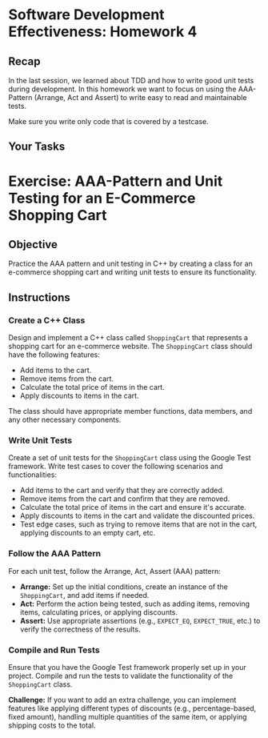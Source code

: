 # Software Development Effectiveness: Homework 4

## Recap

In the last session, we learned about TDD and how to write good unit tests during development. 
In this homework we want to focus on using the AAA-Pattern (Arrange, Act and Assert) to write easy to read and maintainable tests.

Make sure you write only code that is covered by a testcase.

## Your Tasks

# Exercise: AAA-Pattern and Unit Testing for an E-Commerce Shopping Cart

## Objective

Practice the AAA pattern and unit testing in C++ by creating a class for an e-commerce shopping cart and writing unit tests to ensure its functionality.

## Instructions

### Create a C++ Class

Design and implement a C++ class called `ShoppingCart` that represents a shopping cart for an e-commerce website. The `ShoppingCart` class should have the following features:
- Add items to the cart.
- Remove items from the cart.
- Calculate the total price of items in the cart.
- Apply discounts to items in the cart.

The class should have appropriate member functions, data members, and any other necessary components.

### Write Unit Tests

Create a set of unit tests for the `ShoppingCart` class using the Google Test framework. Write test cases to cover the following scenarios and functionalities:
- Add items to the cart and verify that they are correctly added.
- Remove items from the cart and confirm that they are removed.
- Calculate the total price of items in the cart and ensure it's accurate.
- Apply discounts to items in the cart and validate the discounted prices.
- Test edge cases, such as trying to remove items that are not in the cart, applying discounts to an empty cart, etc.

### Follow the AAA Pattern

For each unit test, follow the Arrange, Act, Assert (AAA) pattern:
- **Arrange:** Set up the initial conditions, create an instance of the `ShoppingCart`, and add items if needed.
- **Act:** Perform the action being tested, such as adding items, removing items, calculating prices, or applying discounts.
- **Assert:** Use appropriate assertions (e.g., `EXPECT_EQ`, `EXPECT_TRUE`, etc.) to verify the correctness of the results.

### Compile and Run Tests

Ensure that you have the Google Test framework properly set up in your project. Compile and run the tests to validate the functionality of the `ShoppingCart` class.

**Challenge:** If you want to add an extra challenge, you can implement features like applying different types of discounts (e.g., percentage-based, fixed amount), handling multiple quantities of the same item, or applying shipping costs to the total.

